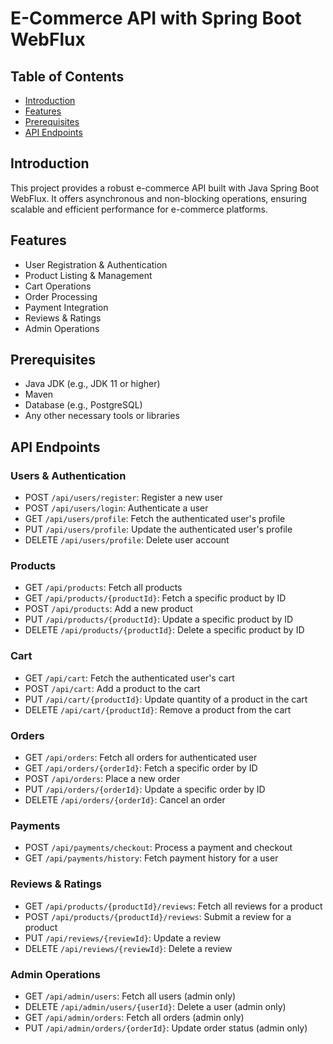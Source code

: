 # E-Commerce API with Spring Boot WebFlux

## Table of Contents
- [Introduction](#introduction)
- [Features](#features)
- [Prerequisites](#prerequisites)
- [API Endpoints](#api-endpoints)

## Introduction
This project provides a robust e-commerce API built with Java Spring Boot WebFlux. It offers asynchronous and non-blocking operations, ensuring scalable and efficient performance for e-commerce platforms.

## Features
- User Registration & Authentication
- Product Listing & Management
- Cart Operations
- Order Processing
- Payment Integration
- Reviews & Ratings
- Admin Operations

## Prerequisites
- Java JDK (e.g., JDK 11 or higher)
- Maven
- Database (e.g., PostgreSQL)
- Any other necessary tools or libraries

## API Endpoints

### Users & Authentication
- POST `/api/users/register`: Register a new user
- POST `/api/users/login`: Authenticate a user
- GET `/api/users/profile`: Fetch the authenticated user's profile
- PUT `/api/users/profile`: Update the authenticated user's profile
- DELETE `/api/users/profile`: Delete user account

### Products
- GET `/api/products`: Fetch all products
- GET `/api/products/{productId}`: Fetch a specific product by ID
- POST `/api/products`: Add a new product
- PUT `/api/products/{productId}`: Update a specific product by ID
- DELETE `/api/products/{productId}`: Delete a specific product by ID

### Cart
- GET `/api/cart`: Fetch the authenticated user's cart
- POST `/api/cart`: Add a product to the cart
- PUT `/api/cart/{productId}`: Update quantity of a product in the cart
- DELETE `/api/cart/{productId}`: Remove a product from the cart

### Orders
- GET `/api/orders`: Fetch all orders for authenticated user
- GET `/api/orders/{orderId}`: Fetch a specific order by ID
- POST `/api/orders`: Place a new order
- PUT `/api/orders/{orderId}`: Update a specific order by ID
- DELETE `/api/orders/{orderId}`: Cancel an order

### Payments
- POST `/api/payments/checkout`: Process a payment and checkout
- GET `/api/payments/history`: Fetch payment history for a user

### Reviews & Ratings
- GET `/api/products/{productId}/reviews`: Fetch all reviews for a product
- POST `/api/products/{productId}/reviews`: Submit a review for a product
- PUT `/api/reviews/{reviewId}`: Update a review
- DELETE `/api/reviews/{reviewId}`: Delete a review

### Admin Operations
- GET `/api/admin/users`: Fetch all users (admin only)
- DELETE `/api/admin/users/{userId}`: Delete a user (admin only)
- GET `/api/admin/orders`: Fetch all orders (admin only)
- PUT `/api/admin/orders/{orderId}`: Update order status (admin only)